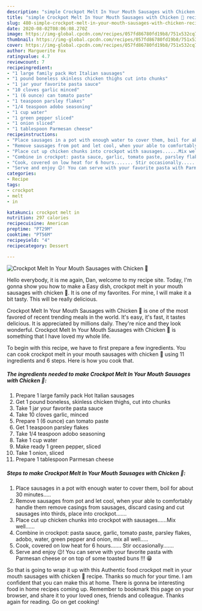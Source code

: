 ```yaml
---
description: "simple Crockpot Melt In Your Mouth Sausages with Chicken 🐔 recipes | how to cook Crockpot Melt In Your Mouth Sausages with Chicken 🐔"
title: "simple Crockpot Melt In Your Mouth Sausages with Chicken 🐔 recipes | how to cook Crockpot Melt In Your Mouth Sausages with Chicken 🐔"
slug: 480-simple-crockpot-melt-in-your-mouth-sausages-with-chicken-recipes-how-to-cook-crockpot-melt-in-your-mouth-sausages-with-chicken
date: 2020-08-02T08:06:08.270Z
image: https://img-global.cpcdn.com/recipes/057fd86780fd19b8/751x532cq70/crockpot-melt-in-your-mouth-sausages-with-chicken-🐔-recipe-main-photo.jpg
thumbnail: https://img-global.cpcdn.com/recipes/057fd86780fd19b8/751x532cq70/crockpot-melt-in-your-mouth-sausages-with-chicken-🐔-recipe-main-photo.jpg
cover: https://img-global.cpcdn.com/recipes/057fd86780fd19b8/751x532cq70/crockpot-melt-in-your-mouth-sausages-with-chicken-🐔-recipe-main-photo.jpg
author: Marguerite Fox
ratingvalue: 4.7
reviewcount: 7
recipeingredient:
- "1 large family pack Hot Italian sausages"
- "1 pound boneless skinless chicken thighs cut into chunks"
- "1 jar your favorite pasta sauce"
- "10 cloves garlic minced"
- "1 (6 ounce) can tomato paste"
- "1 teaspoon parsley flakes"
- "1/4 teaspoon adobo seasoning"
- "1 cup water"
- "1 green pepper sliced"
- "1 onion sliced"
- "1 tablespoon Parmesan cheese"
recipeinstructions:
- "Place sausages in a pot with enough water to cover them, boil for about 30 minutes....."
- "Remove sausages from pot and let cool, when your able to comfortably handle them remove casings from sausages, discard casing and cut sausages into thirds, place into crockpot......."
- "Place cut up chicken chunks into crockpot with sausages......Mix well......"
- "Combine in crockpot: pasta sauce, garlic, tomato paste, parsley flakes, adobo, water, green pepper and onion, mix all well....."
- "Cook, covered on low heat for 6 hours....... Stir occasionally......."
- "Serve and enjoy 😉! You can serve with your favorite pasta with Parmesan cheese or on top of some toasted buns !!! 😁"
categories:
- Recipe
tags:
- crockpot
- melt
- in

katakunci: crockpot melt in 
nutrition: 297 calories
recipecuisine: American
preptime: "PT29M"
cooktime: "PT56M"
recipeyield: "4"
recipecategory: Dessert

---
```



![Crockpot Melt In Your Mouth Sausages with Chicken 🐔](https://img-global.cpcdn.com/recipes/057fd86780fd19b8/751x532cq70/crockpot-melt-in-your-mouth-sausages-with-chicken-🐔-recipe-main-photo.jpg)

Hello everybody, it is me again, Dan, welcome to my recipe site. Today, I'm gonna show you how to make a Easy dish, crockpot melt in your mouth sausages with chicken 🐔. It is one of my favorites. For mine, I will make it a bit tasty. This will be really delicious.

Crockpot Melt In Your Mouth Sausages with Chicken 🐔 is one of the most favored of recent trending meals in the world. It's easy, it's fast, it tastes delicious. It is appreciated by millions daily. They're nice and they look wonderful. Crockpot Melt In Your Mouth Sausages with Chicken 🐔 is something that I have loved my whole life.




To begin with this recipe, we have to first prepare a few ingredients. You can cook crockpot melt in your mouth sausages with chicken 🐔 using 11 ingredients and 6 steps. Here is how you cook that.

<!--inarticleads1-->

##### The ingredients needed to make Crockpot Melt In Your Mouth Sausages with Chicken 🐔:

1. Prepare 1 large family pack Hot Italian sausages
1. Get 1 pound boneless, skinless chicken thighs, cut into chunks
1. Take 1 jar your favorite pasta sauce
1. Take 10 cloves garlic, minced
1. Prepare 1 (6 ounce) can tomato paste
1. Get 1 teaspoon parsley flakes
1. Take 1/4 teaspoon adobo seasoning
1. Take 1 cup water
1. Make ready 1 green pepper, sliced
1. Take 1 onion, sliced
1. Prepare 1 tablespoon Parmesan cheese




<!--inarticleads2-->

##### Steps to make Crockpot Melt In Your Mouth Sausages with Chicken 🐔:

1. Place sausages in a pot with enough water to cover them, boil for about 30 minutes.....
1. Remove sausages from pot and let cool, when your able to comfortably handle them remove casings from sausages, discard casing and cut sausages into thirds, place into crockpot.......
1. Place cut up chicken chunks into crockpot with sausages......Mix well......
1. Combine in crockpot: pasta sauce, garlic, tomato paste, parsley flakes, adobo, water, green pepper and onion, mix all well.....
1. Cook, covered on low heat for 6 hours....... Stir occasionally.......
1. Serve and enjoy 😉! You can serve with your favorite pasta with Parmesan cheese or on top of some toasted buns !!! 😁




So that is going to wrap it up with this Authentic food crockpot melt in your mouth sausages with chicken 🐔 recipe. Thanks so much for your time. I am confident that you can make this at home. There is gonna be interesting food in home recipes coming up. Remember to bookmark this page on your browser, and share it to your loved ones, friends and colleague. Thanks again for reading. Go on get cooking!
